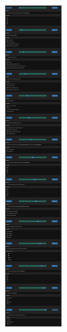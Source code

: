 ![](https://github.com/a-kbv/SoftUni/blob/main/python-dev-EXAMS/programming-basic-theoretical/pb_theory_ex.png)
